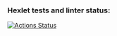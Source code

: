 ### Hexlet tests and linter status:
[![Actions Status](https://github.com/kk-andrey/fastify-web-development-project-6/actions/workflows/hexlet-check.yml/badge.svg)](https://github.com/kk-andrey/fastify-web-development-project-6/actions)